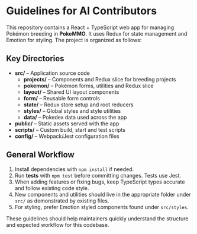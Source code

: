 # Guidelines for AI Contributors

This repository contains a React + TypeScript web app for managing Pokémon breeding in **PokeMMO**. It uses Redux for state management and Emotion for styling. The project is organized as follows:

## Key Directories

- **src/** – Application source code
  - **projects/** – Components and Redux slice for breeding projects
  - **pokemon/** – Pokémon forms, utilities and Redux slice
  - **layout/** – Shared UI layout components
  - **form/** – Reusable form controls
  - **state/** – Redux store setup and root reducers
  - **styles/** – Global styles and style utilities
  - **data/** – Pokedex data used across the app
- **public/** – Static assets served with the app
- **scripts/** – Custom build, start and test scripts
- **config/** – Webpack/Jest configuration files

## General Workflow

1. Install dependencies with `npm install` if needed.
2. Run **tests** with `npm test` before committing changes. Tests use Jest.
3. When adding features or fixing bugs, keep TypeScript types accurate and follow existing code style.
4. New components and utilities should live in the appropriate folder under `src/` as demonstrated by existing files.
5. For styling, prefer Emotion styled components found under `src/styles`.

These guidelines should help maintainers quickly understand the structure and expected workflow for this codebase.
